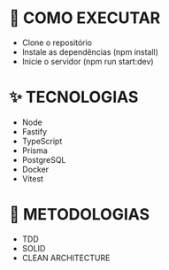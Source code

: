 # 🚀 COMO EXECUTAR

- Clone o repositório
- Instale as dependências (npm install)
- Inicie o servidor (npm run start:dev)

# ✨ TECNOLOGIAS

- Node
- Fastify
- TypeScript
- Prisma
- PostgreSQL
- Docker
- Vitest

# 📕 METODOLOGIAS

- TDD
- SOLID
- CLEAN ARCHITECTURE
